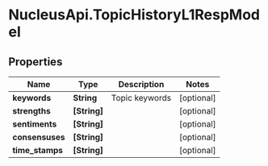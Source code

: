 # NucleusApi.TopicHistoryL1RespModel

## Properties
Name | Type | Description | Notes
------------ | ------------- | ------------- | -------------
**keywords** | **String** | Topic keywords | [optional] 
**strengths** | **[String]** |  | [optional] 
**sentiments** | **[String]** |  | [optional] 
**consensuses** | **[String]** |  | [optional] 
**time_stamps** | **[String]** |  | [optional] 


